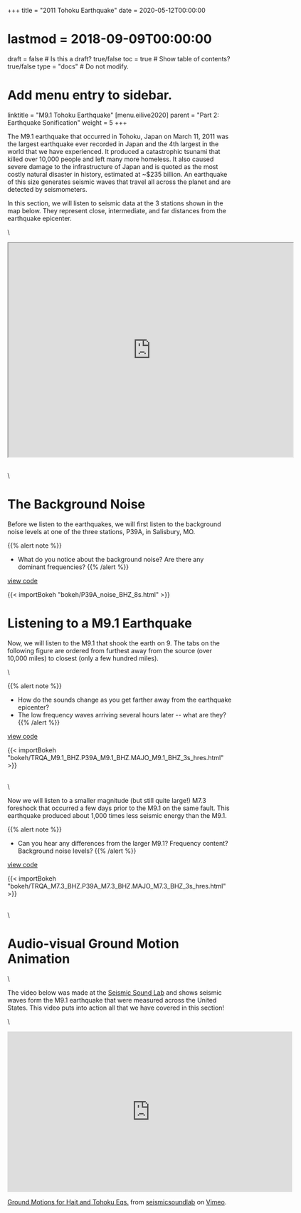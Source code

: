 +++
title = "2011 Tohoku Earthquake"
date = 2020-05-12T00:00:00
# lastmod = 2018-09-09T00:00:00
draft = false  # Is this a draft? true/false
toc = true  # Show table of contents? true/false
type = "docs"  # Do not modify.
# Add menu entry to sidebar.
linktitle = "M9.1 Tohoku Earthquake"
[menu.eilive2020]
  parent = "Part 2: Earthquake Sonification"
  weight = 5
+++

The M9.1 earthquake that occurred in Tohoku, Japan on March 11, 2011 was the largest earthquake ever recorded in Japan and the 4th largest in the world that we have experienced. It produced a catastrophic tsunami that killed over 10,000 people and left many more homeless. It also caused severe damage to the infrastructure of Japan and is quoted as the most costly natural disaster in history, estimated at ~$235 billion. An earthquake of this size generates seismic waves that travel all across the planet and are detected by seismometers.

In this section, we will listen to seismic data at the 3 stations shown in the map below. They represent close, intermediate, and far distances from the earthquake epicenter.

\

<iframe src="https://www.google.com/maps/d/embed?mid=1unzUOXLGZqPxgy6IIU0VanC_nduJ1Fqn&hl=en" width="640" height="480"></iframe>

\
\

# The Background Noise

Before we listen to the earthquakes, we will first listen to the background noise levels at one of the three stations, P39A, in Salisbury, MO.

{{% alert note %}}
* What do you notice about the background noise? Are there any dominant frequencies?
{{% /alert %}}

[<i class="fab fa-github"></i> view code](https://nbviewer.jupyter.org/github/jbrussell/EI_Live_2020/blob/master/earthquake_sonification/1_bokeh_notebooks/2_earthquake_sonification.ipynb)
<!-- layouts/partials/bokeh -->
{{< importBokeh "bokeh/P39A_noise_BHZ_8s.html" >}}

# Listening to a M9.1 Earthquake

Now, we will listen to the M9.1 that shook the earth on 9. The tabs on the following figure are ordered from furthest away from the source (over 10,000 miles) to closest (only a few hundred miles).

\

{{% alert note %}}
  * How do the sounds change as you get farther away from the earthquake epicenter?
  * The low frequency waves arriving several hours later -- what are they?
{{% /alert %}}

[<i class="fab fa-github"></i> view code](https://nbviewer.jupyter.org/github/jbrussell/EI_Live_2020/blob/master/earthquake_sonification/1_bokeh_notebooks/2_earthquake_sonification.ipynb)
<!-- layouts/partials/bokeh -->
{{< importBokeh "bokeh/TRQA_M9.1_BHZ.P39A_M9.1_BHZ.MAJO_M9.1_BHZ_3s_hres.html" >}}

\
\

Now we will listen to a smaller magnitude (but still quite large!) M7.3 foreshock that occurred a few days prior to the M9.1 on the same fault. This earthquake produced about 1,000 times less seismic energy than the M9.1.

{{% alert note %}}
* Can you hear any differences from the larger M9.1? Frequency content? Background noise levels?
{{% /alert %}}

[<i class="fab fa-github"></i> view code](https://nbviewer.jupyter.org/github/jbrussell/EI_Live_2020/blob/master/earthquake_sonification/1_bokeh_notebooks/2_earthquake_sonification.ipynb)
<!-- layouts/partials/bokeh -->
{{< importBokeh "bokeh/TRQA_M7.3_BHZ.P39A_M7.3_BHZ.MAJO_M7.3_BHZ_3s_hres.html" >}}

\
\

# Audio-visual Ground Motion Animation

\

The video below was made at the [Seismic Sound Lab](http://www.seismicsoundlab.org) and shows seismic waves form the M9.1 earthquake that were measured across the United States. This video puts into action all that we have covered in this section!

\

<iframe src="https://player.vimeo.com/video/187740441" width="640" height="360" frameborder="0" allow="autoplay; fullscreen" allowfullscreen></iframe>
<p><a href="https://vimeo.com/187740441">Ground Motions for Hait and Tohoku Eqs.</a> from <a href="https://vimeo.com/seismicsoundlab">seismicsoundlab</a> on <a href="https://vimeo.com">Vimeo</a>.</p>
